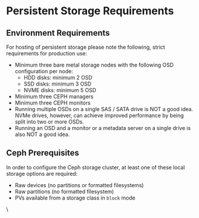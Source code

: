 # Persistent Storage Requirements

## Environment Requirements

For hosting of persistent storage please note the following, strict requirements for production use:

* Minimum three bare metal storage nodes with the following OSD configuration per node:
  * HDD disks: minimum 2 OSD&#x20;
  * SSD disks: minimum 3 OSD
  * NVME disks: minimum 5 OSD
* Minimum three CEPH managers
* Minimum three CEPH monitors
* Running multiple OSDs on a single SAS / SATA drive is NOT a good idea. NVMe drives, however, can achieve improved performance by being split into two or more OSDs.
* Running an OSD and a monitor or a metadata server on a single drive is also NOT a good idea.

## Ceph Prerequisites <a href="#ceph-prerequisites" id="ceph-prerequisites"></a>

In order to configure the Ceph storage cluster, at least one of these local storage options are required:

* Raw devices (no partitions or formatted filesystems)
* Raw partitions (no formatted filesystem)
* PVs available from a storage class in `block` mode

\
